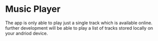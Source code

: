 # Music Player
The app is only able to play just a single track which is available online.
further development will be able to play a list of tracks stored locally on your andriod device.
